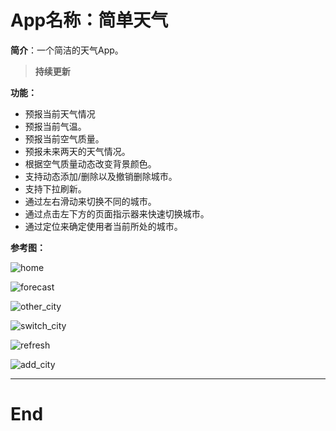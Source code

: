 # App名称：简单天气

**简介**：一个简洁的天气App。

> **持续更新**

**功能：**

* 预报当前天气情况
* 预报当前气温。
* 预报当前空气质量。
* 预报未来两天的天气情况。
* 根据空气质量动态改变背景颜色。
* 支持动态添加/删除以及撤销删除城市。
* 支持下拉刷新。
* 通过左右滑动来切换不同的城市。
* 通过点击左下方的页面指示器来快速切换城市。
* 通过定位来确定使用者当前所处的城市。

**参考图：**

![home](readme_img/home.png)

![forecast](readme_img/forecast.png)

![other_city](readme_img/other_city.png)

![switch_city](readme_img/switch_city.png)

![refresh](readme_img/refresh.png)

![add_city](readme_img/add_city.png)

---

# End
